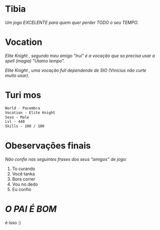 # Tibia

_Um jogo EXCELENTE para quem quer perder TODO o seu TEMPO._

# Vocation

_Elite Knight , segundo meu amigo "Irui" é a vocação que so precisa usar a spell (magia) "Utamo tempo"._

_Elite Knight , uma vocação full dependende de SIO (Vinicius não curte muito usar)._

# Turi mos
```markdown
World - Pacembra
Vocation - Elite Knight
Sexo - Male
Lvl - 440
Skills - 108 / 100

```



# Obeservações finais 

_Não confie nas seguintes frases dos seus "amigos" de jogo:_
1. To curando
2. Você tanka
3. Bora correr 
4. Vou no dedo
5. Eu confio

# _O PAI É BOM_
é isso :)




